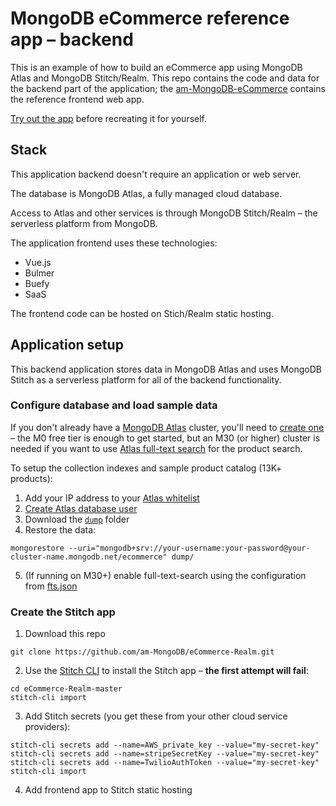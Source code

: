 # MongoDB eCommerce reference app – backend

This is an example of how to build an eCommerce app using MongoDB Atlas and MongoDB Stitch/Realm. This repo contains the code and data for the backend part of the application; the [am-MongoDB-eCommerce](https://github.com/am-MongoDB/eCommerce) contains the reference frontend web app.

[Try out the app](https://ecommerce-iukkg.mongodbstitch.com/#/) before recreating it for yourself.

## Stack

This application backend doesn't require an application or web server.

The database is MongoDB Atlas, a fully managed cloud database.

Access to Atlas and other services is through MongoDB Stitch/Realm – the serverless platform from MongoDB.

The application frontend uses these technologies:

- Vue.js
- Bulmer
- Buefy
- SaaS

The frontend code can be hosted on Stich/Realm static hosting.

## Application setup

This backend application stores data in MongoDB Atlas and uses MongoDB Stitch as a serverless platform for all of the backend functionality.

### Configure database and load sample data
If you don't already have a [MongoDB Atlas](https://www.mongodb.com/cloud/atlas) cluster, you'll need to [create one](https://www.mongodb.com/cloud/atlas/register) – the M0 free tier is enough to get started, but an M30 (or higher) cluster is needed if you want to use [Atlas full-text search](https://docs.atlas.mongodb.com/full-text-search/) for the product search.

To setup the collection indexes and sample product catalog (13K+ products):

1. Add your IP address to your [Atlas whitelist](https://docs.atlas.mongodb.com/security-whitelist/)
2. [Create Atlas database user](https://docs.atlas.mongodb.com/security-add-mongodb-users/)
3. Download the [`dump`](https://github.com/am-MongoDB/eCommerce/tree/master/dump) folder
4. Restore the data:
```
mongorestore --uri="mongodb+srv://your-username:your-password@your-cluster-name.mongodb.net/ecommerce" dump/
```
5. (If running on M30+) enable full-text-search using the configuration from [fts.json](https://github.com/am-MongoDB/eCommerce-Realm/blob/master/fts.json)

### Create the Stitch app
1. Download this repo
```
git clone https://github.com/am-MongoDB/eCommerce-Realm.git
```
2. Use the [Stitch CLI](https://docs.mongodb.com/stitch/deploy/stitch-cli-reference/) to install the Stitch app – **the first attempt will fail**:

```
cd eCommerce-Realm-master
stitch-cli import
```
3. Add Stitch secrets (you get these from your other cloud service providers):
```
stitch-cli secrets add --name=AWS_private_key --value="my-secret-key"
stitch-cli secrets add --name=stripeSecretKey --value="my-secret-key"
stitch-cli secrets add --name=TwilioAuthToken --value="my-secret-key"
stitch-cli import
```
4. Add frontend app to Stitch static hosting 